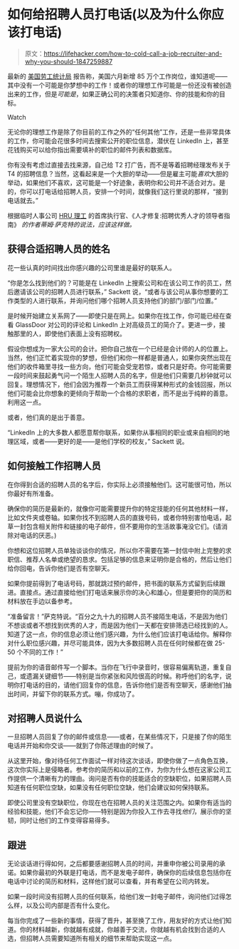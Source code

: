 # 如何给招聘人员打电话(以及为什么你应该打电话)

> 原文：<https://lifehacker.com/how-to-cold-call-a-job-recruiter-and-why-you-should-1847259887>

最新的 [美国劳工统计局](https://www.washingtonpost.com/business/2021/07/02/june-jobs-unemployment-shortage/) 报告称，美国六月新增 85 万个工作岗位，谁知道呢——其中没有一个可能是你梦想中的工作！或者你的理想工作可能是一份还没有被创造出来的工作，但是*可能是*，如果正确公司的决策者只知道你、你的技能和你的目标。

Watch

无论你的理想工作是除了你目前的工作之外的“任何其他”工作，还是一些非常具体的工作，你可能会花很多时间去搜索公开的职位信息，潜伏在 LinkedIn 上，甚至花钱购买可以给你指出需要填补的职位的邮件列表和数据库。

你有没有考虑过直接去找来源，自己给 T2 打广告，而不是等着招聘经理发布关于 T4 的招聘信息？当然，这看起来是一个大胆的举动——但是雇主可能*喜欢*大胆的举动，如果他们不喜欢，这可能是一个好迹象，表明你和公司并不适合对方。是的，你可以打电话给招聘人员，安排一个时间，就像我们这行里说的那样，“接到电话就去。”

根据临时人事公司 [HRU 理工](https://hrutech.com/) 的首席执行官、《人才修复:招聘优秀人才的领导者指南》 *的作者蒂姆·萨克特的说法，应该这样做。*

## **获得合适招聘人员的姓名**

花一些认真的时间找出你感兴趣的公司里谁是最好的联系人。

“你是怎么找到他们的？可能是在 LinkedIn 上搜索公司和在该公司工作的员工，然后邀请该公司的招聘人员进行联系，” Sackett 说，“或者与该公司从事你想要的工作类型的人进行联系，并询问他们哪个招聘人员支持他们的部门/部门/位置。”

是时候开始建立关系网了——即使只是在网上。如果你在找工作，你可能已经在查看 GlassDoor 对公司的评论和 LinkedIn 上对高级员工的简介了。更进一步，接触那里的人，即使他们表面上没有招聘权。

假设你想成为一家大公司的会计。把你自己放在一个已经是会计师的人的位置上。当然，他们正忙着实现你的梦想，但他们和你一样都是普通人，如果你突然出现在他们的收件箱里寻找一些方向，他们可能会受宠若惊，或者只是好奇。你可能需要一段时间来鼓起勇气问一个陌生人招聘人员的名字，但是他们只需要几秒钟就可以回复。理想情况下，他们会因为推荐一个新员工而获得某种形式的金钱回报，所以他们可能会比你想象的更倾向于帮助一个合格的求职者，而不是出于纯粹的善意。利用这一点。

或者，他们真的是出于善意。

“LinkedIn 上的大多数人都愿意帮你联系，如果你从事相同的职业或来自相同的地理区域，或者——更好的是——是他们学校的校友，” Sackett 说。

## 如何接触工作招聘人员

在你得到合适的招聘人员的名字后，你实际上必须接触他们。这可能很可怕，所以你最好有所准备。

确保你的简历是最新的，就像你可能需要提升你的特定技能的任何其他材料一样，比如文件夹或卷轴。如果你找不到招聘人员的直拨号码，或者你特别害怕电话，起草一封包含相关附件和链接的电子邮件，但不要用你的生活故事淹没它们。(请消除对电话的厌恶。)

你想和这位招聘人员单独谈谈你的情况，所以你不需要在第一封信中附上完整的求职信、推荐人名单或绝望的恳求。包括足够的信息来证明你是合格的，然后让他们给你回电，告诉你他们是否有空聊天。

如果你提前得到了电话号码，那就跳过预约邮件，把书面的联系方式留到后续跟进。直接点。通过直接给他们打电话来展示你的决心和雄心，但是要把你的简历和材料放在手边以备参考。

“准备留言！”萨克特说。“百分之九十九的招聘人员不接陌生电话，不是因为他们不想谈或者不想找到优秀的人才，而是因为他们一天都在安排筛选已经找到的人。知道了这一点，你的信息必须让他们感兴趣，为什么他们应该打电话给你。解释你对什么职位感兴趣，并尽可能具体，因为大多数招聘人员在任何时候都在做 25-50 个不同的工作！”

提前为你的语音邮件写一个脚本。当你在飞行中录音时，很容易偏离轨道，重复自己，或遗漏关键细节——特别是当你紧张和风险很高的时候。称呼他们的名字，说明你打电话的目的，请他们回复你的信息，告诉你他们是否有空聊天，感谢他们抽出时间，并留下你的联系方式。嘣，你成功了。

## **对招聘人员说什么**

一旦招聘人员回复了你的邮件或信息——或者，在某些情况下，只是接了你的陌生电话并开始和你交谈——就到了你陈述理由的时候了。

从这里开始，像对待任何工作面试一样对待这次谈话，即使你做了一点角色互换，这次你实际上是侵略者。参考你的简历和以前的工作，为你为什么想在这家公司工作提供一个清晰有力的理由。询问是否有你的技能适合的空缺职位，如果招聘人员知道有任何职位空缺，如果没有任何职位空缺，他们会建议如何保持联系。

即使公司里没有空缺职位，你现在也在招聘人员的关注范围之内。如果你有适当的经验和技能，他们不会忘记你——特别是因为你投入工作去寻找*他们*，展示你的坚韧，同时让他们的工作变得容易得多。

## **跟进**

无论谈话进行得如何，之后都要感谢招聘人员的时间，并重申你被公司录用的承诺。如果你最初的外联是打电话，而不是发电子邮件，确保你的后续信息包括你在电话中讨论的简历和材料，这样他们就可以查看，并有希望在公司内转发。

如果一段时间没有招聘人员的任何联系，给他们发一封电子邮件，询问他们过得怎么样，以及公司内部是否有什么变化。

每当你完成了一些新的事情，获得了晋升，甚至换了工作，用友好的方式让他们知道。你的材料越新，你就越有成就，你越善于交流，你就越有机会找到合适的人选，但招聘人员需要知道所有相关的细节来帮助实现这一点。